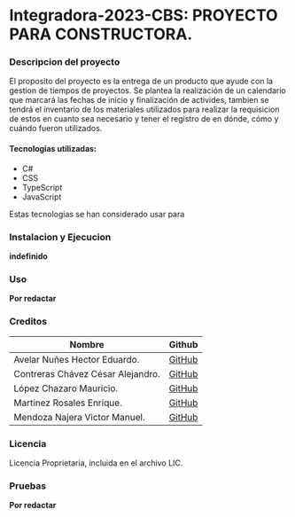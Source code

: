 # Integradora-2023-CBS: PROYECTO PARA CONSTRUCTORA. 

### Descripcion del proyecto
El proposito del proyecto es la entrega de un producto que ayude con la gestion de tiempos de proyectos. Se plantea la realización de un calendario que marcará las fechas de inicio y finalización de activides, tambien se tendrá el inventario de los materiales utilizados para realizar la requisicion de estos en cuanto sea necesario y tener el registro de en dónde, cómo y cuándo fueron utilizados. 

#### Tecnologias utilizadas:
- C#
- CSS
- TypeScript
- JavaScript 

Estas tecnologias se han considerado usar para 

### Instalacion y Ejecucion
**indefinido**

### Uso
**Por redactar**

### Creditos

| Nombre | Github |
| --- | --- |
| Avelar Nuñes Hector Eduardo. | [GitHub]() |
| Contreras Chávez César Alejandro. | [GitHub](https://github.com/cesarFile) |
| López Chazaro Mauricio. | [GitHub](https://github.com/MauricioEnLaUni) |
| Martinez Rosales Enrique. | [GitHub](https://github.com/EnriqueMTzEkO) |
| Mendoza Najera Victor Manuel. | [GitHub](https://github.com/VictorMendoza509) |

### Licencia
Licencia Proprietaria, incluida en el archivo LIC.

### Pruebas
**Por redactar**
